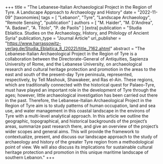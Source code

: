 +++
title = "The Lebanese-Italian Archaeological Project in the Region of Tyre. A Landscape Approach to Archaeology and History"
date = "2022-11-09"
[taxonomies]
tags = [
  "Lebanon",
  "Tyre",
  "Landscape Archaeology",
  "Remote Sensing",
  "publication"
]
authors = [
  "M. Haider",
  "M. D'Andrea",
  "A. Badawi",
  "A. Titolo",
  "P. de Paolis"
]
[extra]
publication = "Studia Eblaitica. Studies on the Archaeology, History, and Philology of Ancient Syria"
publication_type = "Journal Article"
url_publisher = "https://www.harrassowitz-verlag.de/Studia_Eblaitica_8_(2022)/title_7162.ahtml"
abstract = "The Lebanese-Italian Archaeological Project in the Region of Tyre is a collaboration between the Directorate-General of Antiquities, Sapienza University of Rome, and the Lebanese University, on archaeological research and cultural heritage protection and promotion in the areas to the east and south of the present-day Tyre peninsula, represented, respectively, by Tell Mashouk, Shawakeer, and Ras el-Ain. These regions, which are traditionally connected with the historical quest for Palaeo-Tyre, must have played an important role in the development of Tyre through the ages; however, little archaeological investigation has been carried out there in the past. Therefore, the Lebanese-Italian Archaeological Project in the Region of Tyre aim is to study patterns of human occupation, land and sea use, and water management in this coastal landscape in the environs of Tyre with a multi-level analytical approach. In this article we outline the geographic, topographical, and historical backgrounds of the project’s areas, summarize past research there, and give an overview of the project’s wider scopes and general aims. This will provide the framework to contextualize, present, and discuss our landscape approach to the study of archaeology and history of the greater Tyre region from a methodological point of view. We will also discuss its implications for sustainable cultural heritage protection and promotion in this unique maritime landscape of southern Lebanon."
+++